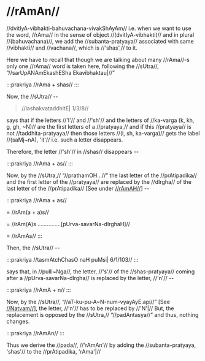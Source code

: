 # //rAmAn//

//dvitIyA-vibhakti-bahuvachana-vivakShAyAm// i.e. when we want to use
the word, //rAma// in the sense of object //(dvitIyA-vibhakti)// and in
plural //(bahuvachana)//, we add the //subanta-pratyaya// associated
with same //vibhakti// and //vachana//, which is //'shas',// to it.

Here we have to recall that though we are talking about many //rAma//-s
only one //rAma// word is taken here, following the //sUtra//,
“//sarUpANAmEkashESha Ekavibhaktau|//”

:::prakriya
//rAma + shas//
:::

Now, the //sUtra// --

> //lashakvataddhitE| 1/3/8//

says that if the letters //'l'// and //'sh'// and the letters of
//ka-varga (k, kh, g, gh, ~N)// are the first letters of a
//pratyaya,// and if this //pratyaya// is not //taddhita-pratyaya// then
those letters //(l, sh, ka-varga)// gets the label //(saMj~nA), 'it'//
i.e. such a letter disappears.

Therefore, the letter //'sh'// in //shas// disappears --

:::prakriya
//rAma + as//
:::

Now, by the //sUtra,// “//prathamOH...//” the last letter of the
//prAtipadika// and the first letter of the //pratyaya// are replaced by
the //dIrgha// of the last letter of the //prAtipadika// \[See under
[//rAmAH//](#/lsk/subanta/raama-sabdah/raama-1-3)] --

:::prakriya
//rAma + as//

= //rAm(a + a)s//

= //rAm(A)s ...............\[pUrva-savarNa-dIrghaH]//

= //rAmAs//
:::

Then, the //sUtra// --

:::prakriya
//tasmAtchChasO naH puMsi| 6/1/103//
:::

says that, in //pulli~Nga//, the letter, //'s'// of the
//shas-pratyaya// coming after a //pUrva-savarNa-dIrgha// is replaced by
the letter, //'n'// --

:::prakriya
//rAmA + n//
:::

Now, by the //sUtra//, “//aT-ku-pu-A~N-num-vyayAyE.api//” \[See
[//Natvam//](#/lsk/subanta/general/natvam)], the letter,
//'n'// has to be replaced by //'N'|// But, the replacement is opposed
by the //sUtra,// “//padAntasya//” and thus, nothing changes.

:::prakriya
//rAmAn//
:::

Thus we derive the //pada//, //'rAmAn'// by adding the
//subanta-pratyaya, 'shas'// to the //prAtipadika, 'rAma'|//
<!--stackedit_data:
eyJoaXN0b3J5IjpbMjAzMDMwMjM1OF19
-->
